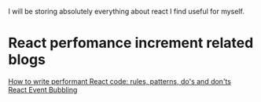 I will be storing absolutely everything about react I find useful for myself.
# React perfomance increment related blogs
<a href="https://www.developerway.com/posts/how-to-write-performant-react-code" >How to write performant React code: rules, patterns, do's and don'ts</a>
<br/>
<a href="https://www.robinwieruch.de/react-event-bubbling-capturing/">React Event Bubbling</a>
